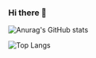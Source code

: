 ### Hi there 👋

![Anurag's GitHub stats](https://github-readme-stats.vercel.app/api?username=hdinson&count_private=true&show_icons=true)

![Top Langs](https://github-readme-stats.vercel.app/api/top-langs/?username=hdinson&layout=compact&hide=HTML)
